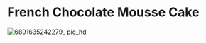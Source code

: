 # French Chocolate Mousse Cake

![6891635242279_ pic_hd](https://user-images.githubusercontent.com/50277379/138856842-f7936da6-7142-4af2-81a5-80a6e5df852d.jpg)
